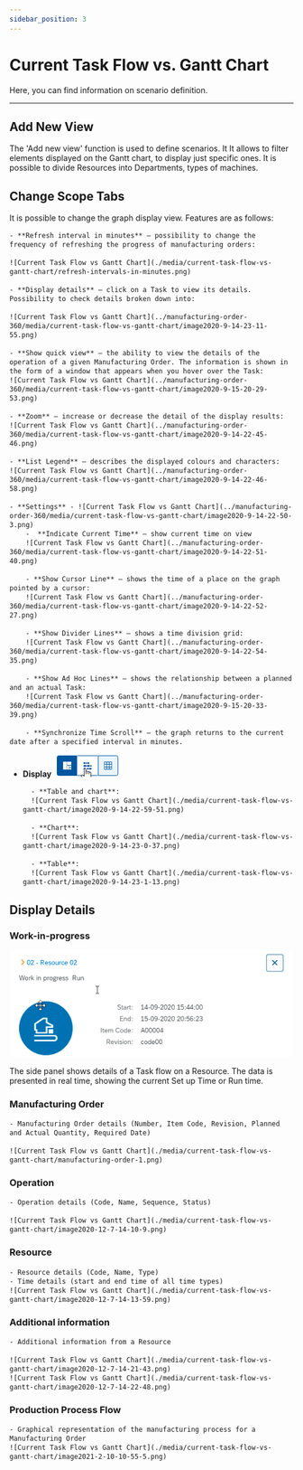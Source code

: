 ```yaml
---
sidebar_position: 3
---
```


# Current Task Flow vs. Gantt Chart

Here, you can find information on scenario definition.

---

## Add New View

The 'Add new view' function is used to define scenarios. It It allows to filter elements displayed on the Gantt chart, to display just specific ones. It is possible to divide Resources into Departments, types of machines.

## Change Scope Tabs

It is possible to change the graph display view. Features are as follows:

    - **Refresh interval in minutes** – possibility to change the frequency of refreshing the progress of manufacturing orders:

    ![Current Task Flow vs Gantt Chart](./media/current-task-flow-vs-gantt-chart/refresh-intervals-in-minutes.png)

    - **Display details** – click on a Task to view its details. Possibility to check details broken down into:

    ![Current Task Flow vs Gantt Chart](../manufacturing-order-360/media/current-task-flow-vs-gantt-chart/image2020-9-14-23-11-55.png)

    - **Show quick view** – the ability to view the details of the operation of a given Manufacturing Order. The information is shown in the form of a window that appears when you hover over the Task:
    ![Current Task Flow vs Gantt Chart](../manufacturing-order-360/media/current-task-flow-vs-gantt-chart/image2020-9-15-20-29-53.png)

    - **Zoom** – increase or decrease the detail of the display results:
    ![Current Task Flow vs Gantt Chart](../manufacturing-order-360/media/current-task-flow-vs-gantt-chart/image2020-9-14-22-45-46.png)

    - **List Legend** – describes the displayed colours and characters:
    ![Current Task Flow vs Gantt Chart](../manufacturing-order-360/media/current-task-flow-vs-gantt-chart/image2020-9-14-22-46-58.png)

    - **Settings** - ![Current Task Flow vs Gantt Chart](../manufacturing-order-360/media/current-task-flow-vs-gantt-chart/image2020-9-14-22-50-3.png)
        -  **Indicate Current Time** – show current time on view
        ![Current Task Flow vs Gantt Chart](../manufacturing-order-360/media/current-task-flow-vs-gantt-chart/image2020-9-14-22-51-40.png)

        - **Show Cursor Line** – shows the time of a place on the graph pointed by a cursor:
        ![Current Task Flow vs Gantt Chart](../manufacturing-order-360/media/current-task-flow-vs-gantt-chart/image2020-9-14-22-52-27.png)

        - **Show Divider Lines** – shows a time division grid:
        ![Current Task Flow vs Gantt Chart](../manufacturing-order-360/media/current-task-flow-vs-gantt-chart/image2020-9-14-22-54-35.png)

        - **Show Ad Hoc Lines** – shows the relationship between a planned and an actual Task:
        ![Current Task Flow vs Gantt Chart](../manufacturing-order-360/media/current-task-flow-vs-gantt-chart/image2020-9-15-20-33-39.png)

        - **Synchronize Time Scroll** – the graph returns to the current date after a specified interval in minutes.

- **Display** ![Current Task Flow vs Gantt Chart](./media/current-task-flow-vs-gantt-chart/image2020-9-14-22-58-46.png)

        - **Table and chart**:
        ![Current Task Flow vs Gantt Chart](./media/current-task-flow-vs-gantt-chart/image2020-9-14-22-59-51.png)

        - **Chart**:
        ![Current Task Flow vs Gantt Chart](./media/current-task-flow-vs-gantt-chart/image2020-9-14-23-0-37.png)
        
        - **Table**:
        ![Current Task Flow vs Gantt Chart](./media/current-task-flow-vs-gantt-chart/image2020-9-14-23-1-13.png)

## Display Details

### Work-in-progress

![Current Task Flow vs Gantt Chart](./media/current-task-flow-vs-gantt-chart/display-details.png)

The side panel shows details of a Task flow on a Resource. The data is presented in real time, showing the current Set up Time or Run time.

### Manufacturing Order

    - Manufacturing Order details (Number, Item Code, Revision, Planned and Actual Quantity, Required Date)

    ![Current Task Flow vs Gantt Chart](./media/current-task-flow-vs-gantt-chart/manufacturing-order-1.png)

### Operation

    - Operation details (Code, Name, Sequence, Status)

    ![Current Task Flow vs Gantt Chart](./media/current-task-flow-vs-gantt-chart/image2020-12-7-14-10-9.png)

### Resource

    - Resource details (Code, Name, Type)
    - Time details (start and end time of all time types)
    ![Current Task Flow vs Gantt Chart](./media/current-task-flow-vs-gantt-chart/image2020-12-7-14-13-59.png)

### Additional information

    - Additional information from a Resource

    ![Current Task Flow vs Gantt Chart](./media/current-task-flow-vs-gantt-chart/image2020-12-7-14-21-43.png)
    ![Current Task Flow vs Gantt Chart](./media/current-task-flow-vs-gantt-chart/image2020-12-7-14-22-48.png)

### Production Process Flow

    - Graphical representation of the manufacturing process for a Manufacturing Order
    ![Current Task Flow vs Gantt Chart](./media/current-task-flow-vs-gantt-chart/image2021-2-10-10-55-5.png)
